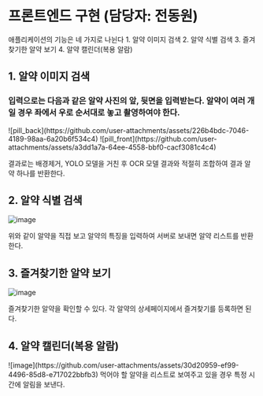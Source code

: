 <h1>프론트엔드 구현 (담당자: 전동원)</h1>
애플리케이션의 기능은 네 가지로 나뉜다
1. 알약 이미지 검색
2. 알약 식별 검색
3. 즐겨찾기한 알약 보기
4. 알약 캘린더(복용 알람)

<h2>1. 알약 이미지 검색</h2>
<h3>입력으로는 다음과 같은 알약 사진의 앞, 뒷면을 입력받는다. 알약이 여러 개일 경우 좌에서 우로 순서대로 놓고 촬영하여야 한다.</h3>
![pill_back](https://github.com/user-attachments/assets/226b4bdc-7046-4189-98aa-6a20b6f534c4)
![pill_front](https://github.com/user-attachments/assets/a3dd1a7a-64ee-4558-bbf0-cacf3081c4c4)

결과로는 배경제거, YOLO 모델을 거친 후 OCR 모델 결과와 적절히 조합하여 결과 알약 하나를 반환한다.



<h2>2. 알약 식별 검색</h2>

![image](https://github.com/user-attachments/assets/8e745c46-3311-4020-8c99-518acac16b55)

위와 같이 알약을 직접 보고 알약의 특징을 입력하여 서버로 보내면 알약 리스트를 반환한다.


<h2>3. 즐겨찾기한 알약 보기</h2>

![image](https://github.com/user-attachments/assets/8aae982f-97af-42f0-bb17-9ee62f40e74a)

즐겨찾기한 알약을 확인할 수 있다. 각 알약의 상세페이지에서 즐겨찾기를 등록하면 된다.

<h2>4. 알약 캘린더(복용 알람)</h2>
![image](https://github.com/user-attachments/assets/30d20959-ef99-4496-85d8-e717022bbfb3)
먹어야 할 알약을 리스트로 보여주고 있을 경우 특정 시간에 알림을 보낸다.
